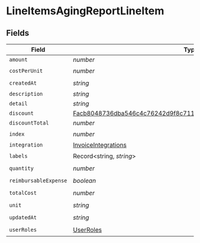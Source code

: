 # LineItemsAgingReportLineItem


## Fields

| Field                                                                                                                                                       | Type                                                                                                                                                        | Required                                                                                                                                                    | Description                                                                                                                                                 |
| ----------------------------------------------------------------------------------------------------------------------------------------------------------- | ----------------------------------------------------------------------------------------------------------------------------------------------------------- | ----------------------------------------------------------------------------------------------------------------------------------------------------------- | ----------------------------------------------------------------------------------------------------------------------------------------------------------- |
| `amount`                                                                                                                                                    | *number*                                                                                                                                                    | :heavy_minus_sign:                                                                                                                                          | N/A                                                                                                                                                         |
| `costPerUnit`                                                                                                                                               | *number*                                                                                                                                                    | :heavy_check_mark:                                                                                                                                          | N/A                                                                                                                                                         |
| `createdAt`                                                                                                                                                 | *string*                                                                                                                                                    | :heavy_check_mark:                                                                                                                                          | N/A                                                                                                                                                         |
| `description`                                                                                                                                               | *string*                                                                                                                                                    | :heavy_minus_sign:                                                                                                                                          | N/A                                                                                                                                                         |
| `detail`                                                                                                                                                    | *string*                                                                                                                                                    | :heavy_minus_sign:                                                                                                                                          | N/A                                                                                                                                                         |
| `discount`                                                                                                                                                  | [Facb8048736dba546c4c76242d9f8c7111011a7a7483528f37d80226698a1f2b](../../models/shared/facb8048736dba546c4c76242d9f8c7111011a7a7483528f37d80226698a1f2b.md) | :heavy_minus_sign:                                                                                                                                          | N/A                                                                                                                                                         |
| `discountTotal`                                                                                                                                             | *number*                                                                                                                                                    | :heavy_minus_sign:                                                                                                                                          | N/A                                                                                                                                                         |
| `index`                                                                                                                                                     | *number*                                                                                                                                                    | :heavy_check_mark:                                                                                                                                          | N/A                                                                                                                                                         |
| `integration`                                                                                                                                               | [InvoiceIntegrations](../../models/shared/invoiceintegrations.md)                                                                                           | :heavy_minus_sign:                                                                                                                                          | N/A                                                                                                                                                         |
| `labels`                                                                                                                                                    | Record<string, *string*>                                                                                                                                    | :heavy_check_mark:                                                                                                                                          | N/A                                                                                                                                                         |
| `quantity`                                                                                                                                                  | *number*                                                                                                                                                    | :heavy_check_mark:                                                                                                                                          | N/A                                                                                                                                                         |
| `reimbursableExpense`                                                                                                                                       | *boolean*                                                                                                                                                   | :heavy_check_mark:                                                                                                                                          | N/A                                                                                                                                                         |
| `totalCost`                                                                                                                                                 | *number*                                                                                                                                                    | :heavy_check_mark:                                                                                                                                          | N/A                                                                                                                                                         |
| `unit`                                                                                                                                                      | *string*                                                                                                                                                    | :heavy_check_mark:                                                                                                                                          | N/A                                                                                                                                                         |
| `updatedAt`                                                                                                                                                 | *string*                                                                                                                                                    | :heavy_check_mark:                                                                                                                                          | N/A                                                                                                                                                         |
| `userRoles`                                                                                                                                                 | [UserRoles](../../models/shared/userroles.md)                                                                                                               | :heavy_check_mark:                                                                                                                                          | N/A                                                                                                                                                         |